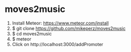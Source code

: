 moves2music
===========
1. Install Meteor: https://www.meteor.com/install
2. $ git clone https://github.com/mikeperz/moves2music
3. $ cd moves2music
4. $ meteor
5. Click on http://localhost:3000/addPromoter
